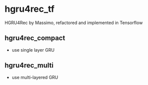 # hgru4rec_tf
HGRU4Rec by Massimo, refactored and implemented in Tensorflow

## hgru4rec_compact
- use single layer GRU

## hgru4rec_multi
- use multi-layered GRU
